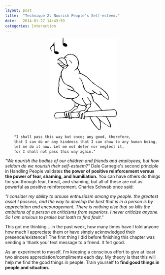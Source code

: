 ```yaml
---
layout: post
title:  "Technique 2: Nourish People's Self-esteem."
date:   2014-01-27 14:43:59
categories: Interaction
---
```


<img src="/assets/singingbird.jpg" style="display: block; margin: auto;" width=""/>



        "I shall pass this way but once; any good, therefore, 
        that I can do or any kindness that I can show to any human being, 
        let me do it now. Let me not defer nor neglect it, 
        for I shall not pass this way again." 

*"We nourish the bodies of our children and friends and employees, but how seldom do we nourish their self-esteem?"* Dale Carnegie's second principle in Handling People validates **the power of positive reinforcement versus the power of fear, shaming, and humiliation.**  You can have others do things for you through fear, threat, and shaming, but all of these are not as powerful as positive reinforcement.  Charles Schwab once said:


*"I consider my ability to arouse enthusiasm among my people. the greatest asset I possess, and the way to develop the best that is in a person is by appreciation and encouragement.  There is nothing else that so kills the ambitions of a person as criticisms from superiors. I never criticize anyone. So I am anxious to praise but loath to find fault."*
    
This got me thinking... in the past week, how many times have I told anyone how much I appreciate them or have simply acknowledged their presence/existence?  The first thing I did before finishing this chapter was sending a 'thank you' text message to a friend.  It felt good.


As an experiment to myself, I'm keeping a conscious effort to give at least two sincere appreciation/compliments each day. My theory is that this will help me find the good things in people.  Train yourself to **find good things in people and situation.**






